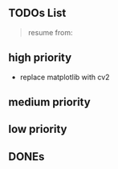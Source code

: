 ## TODOs List

> resume from:

## high priority
- replace matplotlib with cv2

## medium priority

## low priority

## DONEs

